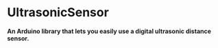 # UltrasonicSensor
<t><b>An Arduino library that lets you easily use a digital ultrasonic distance sensor.</t></b>
